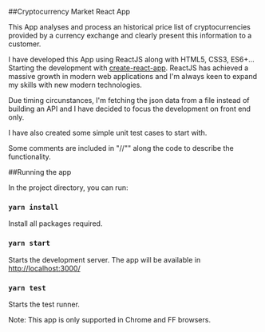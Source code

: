 ##Cryptocurrency Market React App

This App analyses and process an historical price list of cryptocurrencies provided by a currency exchange and clearly present this information to a customer.

I have developed this App using ReactJS along with HTML5, CSS3, ES6+... Starting the development with [create-react-app](https://facebook.github.io/create-react-app/). ReactJS has achieved a massive growth in modern web applications
and I'm always keen to expand my skills with new modern technologies.

Due timing circunstances, I'm fetching the json data from a file instead of building an API and I have decided to focus the development on front end only.

I have also created some simple unit test cases to start with.

Some comments are included in "//"" along the code to describe the functionality.


##Running the app

In the project directory, you can run:

### `yarn install`
Install all packages required.

### `yarn start`
Starts the development server. The app will be available in [http://localhost:3000/](http://localhost:3000/)

### `yarn test`
Starts the test runner.

Note: This app is only supported in Chrome and FF browsers.
